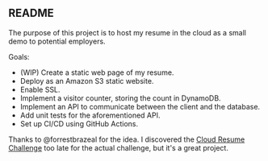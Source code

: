 ## README

The purpose of this project is to host my resume in the cloud as a small demo to potential employers. 

Goals:
* (WIP) Create a static web page of my resume.
* Deploy as an Amazon S3 static website. 
* Enable SSL.
* Implement a visitor counter, storing the count in DynamoDB.
* Implement an API to communicate between the client and the database.
* Add unit tests for the aforementioned API.
* Set up CI/CD using GitHub Actions.

Thanks to @forrestbrazeal for the idea. I discovered the [Cloud Resume Challenge](https://forrestbrazeal.com/2020/04/23/the-cloud-resume-challenge/)
too late for the actual challenge, but it's a great project.